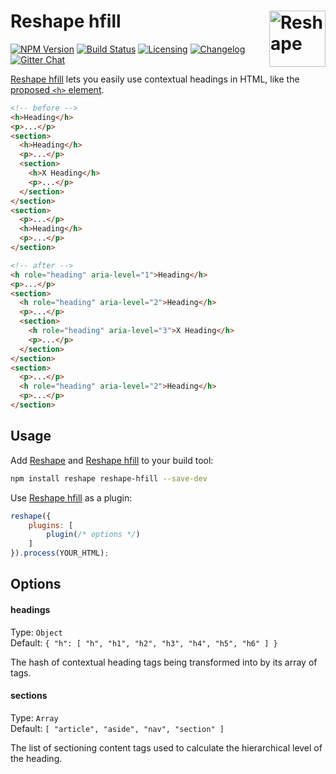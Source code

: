 # Reshape hfill [<img src="https://jonathantneal.github.io/reshape-md/logo.svg" alt="Reshape" width="90" height="90" align="right">][Reshape]

[![NPM Version][npm-img]][npm-url]
[![Build Status][cli-img]][cli-url]
[![Licensing][lic-img]][lic-url]
[![Changelog][log-img]][log-url]
[![Gitter Chat][git-img]][git-url]

[Reshape hfill] lets you easily use contextual headings in HTML, like the [proposed `<h>` element].

```html
<!-- before -->
<h>Heading</h>
<p>...</p>
<section>
  <h>Heading</h>
  <p>...</p>
  <section>
    <h>X Heading</h>
    <p>...</p>
  </section>
</section>
<section>
  <p>...</p>
  <h>Heading</h>
  <p>...</p>
</section>

<!-- after -->
<h role="heading" aria-level="1">Heading</h>
<p>...</p>
<section>
  <h role="heading" aria-level="2">Heading</h>
  <p>...</p>
  <section>
    <h role="heading" aria-level="3">X Heading</h>
    <p>...</p>
  </section>
</section>
<section>
  <p>...</p>
  <h role="heading" aria-level="2">Heading</h>
  <p>...</p>
</section>
```

## Usage

Add [Reshape] and [Reshape hfill] to your build tool:

```bash
npm install reshape reshape-hfill --save-dev
```

Use [Reshape hfill] as a plugin:

```js
reshape({
	plugins: [
		plugin(/* options */)
	]
}).process(YOUR_HTML);
```

## Options

#### headings

Type: `Object`  
Default: `{ "h": [ "h", "h1", "h2", "h3", "h4", "h5", "h6" ] }`

The hash of contextual heading tags being transformed into by its array of tags.

#### sections

Type: `Array`  
Default: `[ "article", "aside", "nav", "section" ]`

The list of sectioning content tags used to calculate the hierarchical level of the heading.

[npm-url]: https://www.npmjs.com/package/reshape-hfill
[npm-img]: https://img.shields.io/npm/v/reshape-hfill.svg
[cli-url]: https://travis-ci.org/jonathantneal/reshape-hfill
[cli-img]: https://img.shields.io/travis/jonathantneal/reshape-hfill.svg
[lic-url]: LICENSE.md
[lic-img]: https://img.shields.io/npm/l/reshape-hfill.svg
[log-url]: CHANGELOG.md
[log-img]: https://img.shields.io/badge/changelog-md-blue.svg
[git-url]: https://gitter.im/reshape/reshape
[git-img]: https://img.shields.io/badge/chat-gitter-blue.svg

[Reshape hfill]: https://github.com/jonathantneal/reshape-hfill
[Reshape]: https://github.com/reshape/reshape
[proposed `<h>` element]: https://jonathantneal.github.io/h-element-spec/

